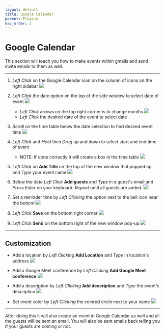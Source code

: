 ```yaml
---
layout: default
title: Google Calendar
parent: Plugins
nav_order: 1
---
```


# Google Calendar 

This section will teach you how to make events within gmails and send invite emails to them as well.

---

1. *Left Click* on the Google Calendar icon on the column of icons on the right sidebar
    <img src = "https://github.com/Joonior-Programmer/Gmail_Docs/blob/master/assets/images/googleCalendar.png?raw=true">

2. *Left Click* the date option on the top of the side window to select date of event
    <img src = "https://github.com/Joonior-Programmer/Gmail_Docs/blob/master/assets/images/dateSelect.png?raw=true">

    - *Left Click* arrows on the top right corner is to change months
        <img src = "https://github.com/Joonior-Programmer/Gmail_Docs/blob/master/assets/images/changeMonths.png?raw=true">
    - *Left Click* the desired date of the event to select date

3. *Scroll* on the time table below the date selection to find desired event time
    <img src = "https://github.com/Joonior-Programmer/Gmail_Docs/blob/master/assets/images/timeScroll.png?raw=true">

4. *Left Click* and *Hold* then *Drag* up and down to select start and end time of event

    - NOTE: If done correctly it will create a box in the time table
        <img src = "https://github.com/Joonior-Programmer/Gmail_Docs/blob/master/assets/images/timeSelect.png?raw=true">

5. *Left Click* on **Add Title** on the top of the new window that popped up and *Type* your event name
    <img src = "https://github.com/Joonior-Programmer/Gmail_Docs/blob/master/assets/images/addEventTitle.png?raw=true">

6. Below the date *Left Click* **Add guests** and *Type* in a guest's email and *Press Enter* on your keyboard. *Repeat* until all guests are added.
    <img src = "https://github.com/Joonior-Programmer/Gmail_Docs/blob/master/assets/images/addGuests.png?raw=true">

7. Set a reminder time by *Left Clicking* the option next to the bell icon near the bottom
    <img src = "https://github.com/Joonior-Programmer/Gmail_Docs/blob/master/assets/images/setReminder.png?raw=true">

8. *Left Click* **Save** on the bottom right corner
    <img src = "https://github.com/Joonior-Programmer/Gmail_Docs/blob/master/assets/images/saveEvent.png?raw=true">

9. *Left Click* **Send** on the bottom right of the new window pop-up
    <img src = "https://github.com/Joonior-Programmer/Gmail_Docs/blob/master/assets/images/sendNotification.png?raw=true">

---

## Customization

- Add a location by *Left Clicking* **Add Location** and *Type* in location's address
    <img src = "https://github.com/Joonior-Programmer/Gmail_Docs/blob/master/assets/images/addLocation.png?raw=true">

- Add a Google Meet conference by *Left Clicking* **Add Google Meet conference**
    <img src = "https://github.com/Joonior-Programmer/Gmail_Docs/blob/master/assets/images/addGoogleMeet.png?raw=true">

- Add a description by *Left Clicking* **Add description** and *Type* the event's description
    <img src = "https://github.com/Joonior-Programmer/Gmail_Docs/blob/master/assets/images/addDescription.png?raw=true">

- Set event color by *Left Clicking* the colored circle next to your name
    <img src = "https://github.com/Joonior-Programmer/Gmail_Docs/blob/master/assets/images/selectEventColor.png?raw=true">

---

After doing this it will also create an event in Google Calendar as well and all the guests will be sent an email. You will also be sent emails back telling you if your guests are coming or not.
